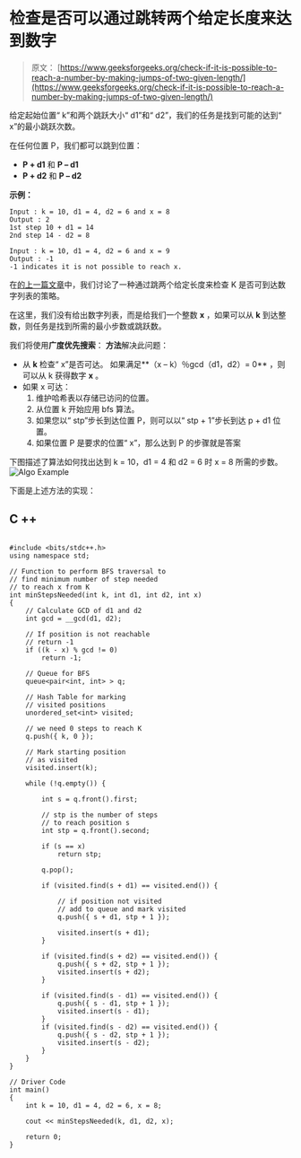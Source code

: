 # 检查是否可以通过跳转两个给定长度来达到数字

> 原文： [https://www.geeksforgeeks.org/check-if-it-is-possible-to-reach-a-number-by-making-jumps-of-two-given-length/](https://www.geeksforgeeks.org/check-if-it-is-possible-to-reach-a-number-by-making-jumps-of-two-given-length/)

给定起始位置“ k”和两个跳跃大小“ d1”和“ d2”，我们的任务是找到可能的达到“ x”的最小跳跃次数。

在任何位置 P，我们都可以跳到位置：

*   **P + d1** 和 **P – d1**
*   **P + d2** 和 **P – d2**

**示例：**

```
Input : k = 10, d1 = 4, d2 = 6 and x = 8 
Output : 2
1st step 10 + d1 = 14
2nd step 14 - d2 = 8

Input : k = 10, d1 = 4, d2 = 6 and x = 9
Output : -1
-1 indicates it is not possible to reach x.

```

在[的上一篇文章](https://www.geeksforgeeks.org/reach-the-numbers-by-making-jumps-of-two-given-lengths/)中，我们讨论了一种通过跳两个给定长度来检查 K 是否可到达数字列表的策略。

在这里，我们没有给出数字列表，而是给我们一个整数 **x** ，如果可以从 **k** 到达整数，则任务是找到所需的最小步数或跳跃数。

我们将使用**广度优先搜索**：
**方法**解决此问题：

*   从 **k** 检查“ x”是否可达。 如果满足**（x – k）％gcd（d1，d2）= 0** ，则可以从 k 获得数字 **x** 。
*   如果 x 可达：
    1.  维护哈希表以存储已访问的位置。
    2.  从位置 k 开始应用 bfs 算法。
    3.  如果您以“ stp”步长到达位置 P，则可以以“ stp + 1”步长到达 p + d1 位置。
    4.  如果位置 P 是要求的位置“ x”，那么达到 P 的步骤就是答案

下图描述了算法如何找出达到 k = 10，d1 = 4 和 d2 = 6 时 x = 8 所需的步数。
![Algo Example](https://docs.google.com/drawings/d/e/2PACX-1vQNc-ChldajMUiKj_gyuUb4IrdhU7cCl-CLDSnA_slb_nU47DBOWqvE-ME35jMpaU6-vF4Jj1abOrrH/pub?w=1440&h=1080)

下面是上述方法的实现：

## C ++

```

#include <bits/stdc++.h> 
using namespace std; 

// Function to perform BFS traversal to 
// find minimum number of step needed 
// to reach x from K 
int minStepsNeeded(int k, int d1, int d2, int x) 
{ 
    // Calculate GCD of d1 and d2 
    int gcd = __gcd(d1, d2); 

    // If position is not reachable 
    // return -1 
    if ((k - x) % gcd != 0) 
        return -1; 

    // Queue for BFS 
    queue<pair<int, int> > q; 

    // Hash Table for marking 
    // visited positions 
    unordered_set<int> visited; 

    // we need 0 steps to reach K 
    q.push({ k, 0 }); 

    // Mark starting position 
    // as visited 
    visited.insert(k); 

    while (!q.empty()) { 

        int s = q.front().first; 

        // stp is the number of steps 
        // to reach position s 
        int stp = q.front().second; 

        if (s == x) 
            return stp; 

        q.pop(); 

        if (visited.find(s + d1) == visited.end()) { 

            // if position not visited 
            // add to queue and mark visited 
            q.push({ s + d1, stp + 1 }); 

            visited.insert(s + d1); 
        } 

        if (visited.find(s + d2) == visited.end()) { 
            q.push({ s + d2, stp + 1 }); 
            visited.insert(s + d2); 
        } 

        if (visited.find(s - d1) == visited.end()) { 
            q.push({ s - d1, stp + 1 }); 
            visited.insert(s - d1); 
        } 
        if (visited.find(s - d2) == visited.end()) { 
            q.push({ s - d2, stp + 1 }); 
            visited.insert(s - d2); 
        } 
    } 
} 

// Driver Code 
int main() 
{ 
    int k = 10, d1 = 4, d2 = 6, x = 8; 

    cout << minStepsNeeded(k, d1, d2, x); 

    return 0; 
} 

```